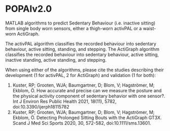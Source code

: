 # POPAIv2.0
MATLAB algorithms to predict Sedentary Behaviour (i.e. inactive sitting) from single body worn sensors, either a thigh-worn activPAL or a waist-worn ActiGraph.

The activPAL algorithm classifies the recorded behaviour into sedentary behaviour, active sitting, standing, and stepping. 
The ActiGraph algorithm classifies the recorded behaviour into sedentary behaviour, active sitting, inactive standing, active standing, and stepping.

When using either of the algorithms, please cite the studies describing their development (1 for activPAL, 2 for ActiGraph) and validation (1 for both):
1) Kuster, RP; Grooten, WJA; Baumgartner, D; Blom, V; Hagströmer, M; Ekblom, Ö. How accurate and precise can we measure the posture and the physical activity component of sedentary behavior with one sensor?. Int J Environ Res Public Health 2021, 18(11), 5782, doi:10.3390/ijerph18115782 
2) Kuster, RP; Grooten, WJA; Baumgartner, D; Blom, V; Hagströmer, M; Ekblom, Ö. Detecting Prolonged Sitting Bouts with the ActiGraph GT3X. Scand J Med Sci Sports 2020, 30, 572-582, doi:10.1111/sms.13601.
